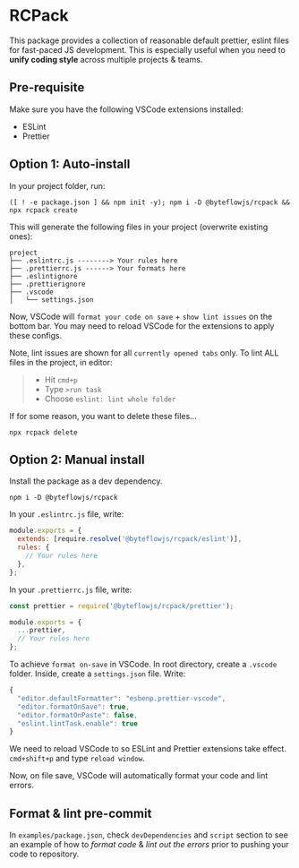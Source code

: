 <!-- @format -->

# RCPack

This package provides a collection of reasonable default prettier, eslint files for fast-paced JS development. This is especially useful when you need to **unify coding style** across multiple projects & teams.


## Pre-requisite

Make sure you have the following VSCode extensions installed:
- ESLint
- Prettier


## Option 1: Auto-install

In your project folder, run:
```
([ ! -e package.json ] && npm init -y); npm i -D @byteflowjs/rcpack && npx rcpack create
```

This will generate the following files in your project (overwrite existing ones):
```
project
├── .eslintrc.js --------> Your rules here
├── .prettierrc.js ------> Your formats here
├── .eslintignore
├── .prettierignore
├── .vscode
│   └── settings.json
```

Now, VSCode will `format your code on save` + `show lint issues` on the bottom bar. You may need to reload VSCode for the extensions to apply these configs.

Note, lint issues are shown for all `currently opened tabs` only. To lint ALL files in the project, in editor:
 >- Hit `cmd+p`
 >- Type `>run task`
 >- Choose `eslint: lint whole folder`

If for some reason, you want to delete these files...
```
npx rcpack delete
```


## Option 2: Manual install

Install the package as a dev dependency.
```
npm i -D @byteflowjs/rcpack
```

In your `.eslintrc.js` file, write:

```js
module.exports = {
  extends: [require.resolve('@byteflowjs/rcpack/eslint')],
  rules: {
    // Your rules here
  },
};
```

In your `.prettierrc.js` file, write:

```js
const prettier = require('@byteflowjs/rcpack/prettier');

module.exports = {
  ...prettier,
  // Your rules here
};
```

To achieve `format on-save` in VSCode. In root directory, create a `.vscode` folder. Inside, create a `settings.json` file. Write:
```js
{
  "editor.defaultFormatter": "esbenp.prettier-vscode",
  "editor.formatOnSave": true,
  "editor.formatOnPaste": false,
  "eslint.lintTask.enable": true
}
```

We need to reload VSCode to so ESLint and Prettier extensions take effect. `cmd+shift+p` and type `reload window`. 

Now, on file save, VSCode will automatically format your code and lint errors.


## Format & lint pre-commit

In `examples/package.json`, check `devDependencies` and `script` section to see an example of how to *format code* & *lint out the errors* prior to pushing your code to repository.